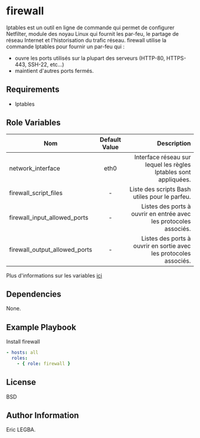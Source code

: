 firewall
=========

Iptables est un outil en ligne de commande qui permet de configurer Netfilter,
module des noyau Linux qui fournit les par-feu, le partage de réseau Internet et l'historisation du trafic réseau.
firewall utilise la commande Iptables pour fournir un par-feu qui :
- ouvre les ports utilisés sur la plupart des serveurs (HTTP-80, HTTPS-443, SSH-22, etc...)
- maintient d'autres ports fermés.

Requirements
------------

- Iptables

Role Variables
--------------

| Nom	        | Default Value	| Description|
| ------------- |:-------------:| ----------:|
|network_interface|eth0|Interface réseau sur lequel les règles Iptables sont appliquées.|
|firewall_script_files|-|Liste des scripts Bash utiles pour le parfeu.|
|firewall_input_allowed_ports|-|Listes des ports à ouvrir en entrée avec les protocoles associés.|
|firewall_output_allowed_ports|-|Listes des ports à ouvrir en sortie avec les protocoles associés.|

Plus d'informations sur les variables  [ici](https://github.com/eleongithub/ansible//ansible-postgresql-role/blob/master/defaults/main.yml)

Dependencies
------------

None.

Example Playbook
----------------

Install firewall
```yaml
- hosts: all
  roles:
    - { role: firewall }
```

License
-------

BSD

Author Information
------------------

Eric LEGBA.